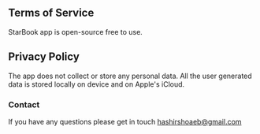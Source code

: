 ## Terms of Service

StarBook app is open-source free to use.

## Privacy Policy

The app does not collect or store any personal data. All the user generated data is stored locally on device and on Apple's iCloud. 

### Contact

If you have any questions please get in touch hashirshoaeb@gmail.com
